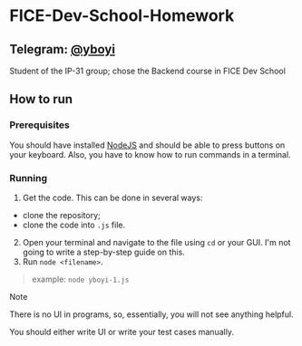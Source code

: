# FICE-Dev-School-Homework

## Telegram: [@yboyi](https://t.me/yboyi)

Student of the IP-31 group; chose the Backend course in FICE Dev School

## How to run

### **Prerequisites**

You should have installed [NodeJS](https://nodejs.org/en) and should be able to press buttons on your keyboard. Also, you have to know how to run commands in a terminal.

### Running
1. Get the code. This can be done in several ways:
  - clone the repository;
  - clone the code into `.js` file.
2. Open your terminal and navigate to the file using `cd` or your GUI. I'm not going to write a step-by-step guide on this.
3. Run `node <filename>`.
  > example: `node yboyi-1.js`

> [!NOTE]
> There is no UI in programs, so, essentially, you will not see anything helpful.
>
> You should either write UI or write your test cases manually.

